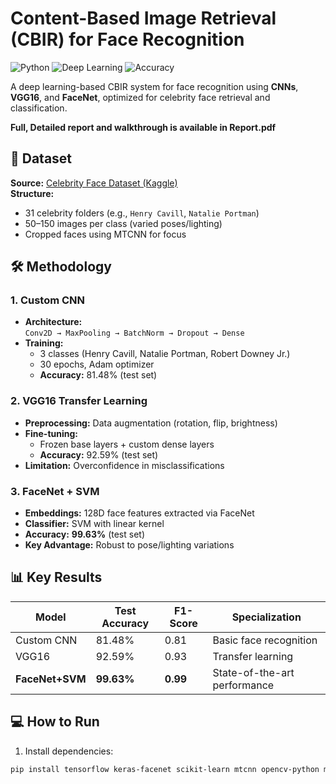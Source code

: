 # Content-Based Image Retrieval (CBIR) for Face Recognition

![Python](https://img.shields.io/badge/Python-3.8%2B-blue)
![Deep Learning](https://img.shields.io/badge/Framework-TensorFlow%2FKeras-orange)
![Accuracy](https://img.shields.io/badge/Accuracy-99.63%25-brightgreen)

A deep learning-based CBIR system for face recognition using **CNNs**, **VGG16**, and **FaceNet**, optimized for celebrity face retrieval and classification.

**Full, Detailed report and walkthrough is available in Report.pdf**


## 📁 Dataset
**Source:** [Celebrity Face Dataset (Kaggle)](https://www.kaggle.com/datasets/vasukipatel/face-recognition-dataset)  
**Structure:**  
- 31 celebrity folders (e.g., `Henry Cavill`, `Natalie Portman`)  
- 50–150 images per class (varied poses/lighting)  
- Cropped faces using MTCNN for focus  

## 🛠️ Methodology
### 1. **Custom CNN**
- **Architecture:**  
  `Conv2D → MaxPooling → BatchNorm → Dropout → Dense`  
- **Training:**  
  - 3 classes (Henry Cavill, Natalie Portman, Robert Downey Jr.)  
  - 30 epochs, Adam optimizer  
  - **Accuracy:** 81.48% (test set)  

### 2. **VGG16 Transfer Learning**
- **Preprocessing:** Data augmentation (rotation, flip, brightness)  
- **Fine-tuning:**  
  - Frozen base layers + custom dense layers  
  - **Accuracy:** 92.59% (test set)  
- **Limitation:** Overconfidence in misclassifications  

### 3. **FaceNet + SVM**
- **Embeddings:** 128D face features extracted via FaceNet  
- **Classifier:** SVM with linear kernel  
- **Accuracy:** **99.63%** (test set)  
- **Key Advantage:** Robust to pose/lighting variations  

## 📊 Key Results
| Model          | Test Accuracy | F1-Score | Specialization          |
|----------------|---------------|----------|-------------------------|
| Custom CNN     | 81.48%        | 0.81     | Basic face recognition  |
| VGG16          | 92.59%        | 0.93     | Transfer learning       |
| **FaceNet+SVM**| **99.63%**    | **0.99** | State-of-the-art performance |


## 💻 How to Run
1. Install dependencies:
```bash
pip install tensorflow keras-facenet scikit-learn mtcnn opencv-python matplotlib
